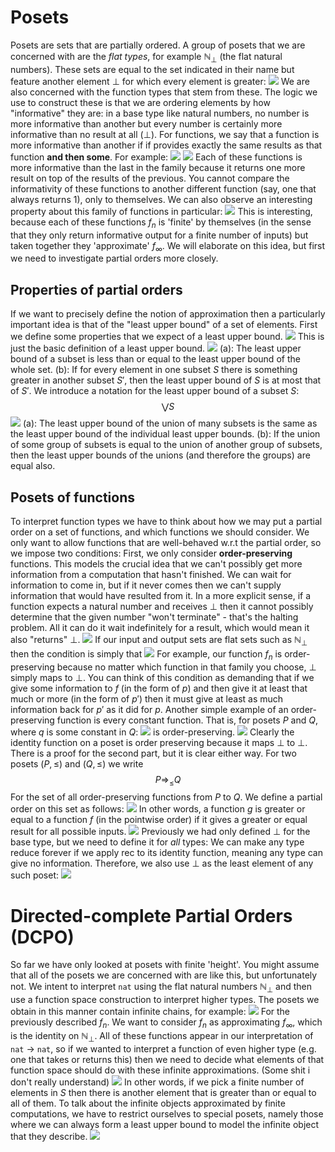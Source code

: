 # Posets
Posets are sets that are partially ordered. A group of posets that we are concerned with are the *flat types*, for example $\mathbb{N}_\bot$ (the flat natural numbers). These sets are equal to the set indicated in their name but feature another element $\bot$ for which every element is greater:
![](Pasted%20image%2020231204134215.png)
We are also concerned with the function types that stem from these. The logic we use to construct these is that we are ordering elements by how "informative" they are: in a base type like natural numbers, no number is more informative than another but every number is certainly more informative than no result at all ($\bot$). For functions, we say that a function is more informative than another if if provides exactly the same results as that function **and then some**. For example:
![](Pasted%20image%2020231204134448.png)
![](Pasted%20image%2020231204134508.png)
Each of these functions is more informative than the last in the family because it returns one more result on top of the results of the previous. You cannot compare the informativity of these functions to another different function (say, one that always returns 1), only to themselves.
We can also observe an interesting property about this family of functions in particular:
![](Pasted%20image%2020231204135252.png)
This is interesting, because each of these functions $f_n$ is 'finite' by themselves (in the sense that they only return informative output for a finite number of inputs) but taken together they 'approximate' $f_\infty$. We will elaborate on this idea, but first we need to investigate partial orders more closely.
## Properties of partial orders
If we want to precisely define the notion of approximation then a particularly important idea is that of the "least upper bound" of a set of elements. First we define some properties that we expect of a least upper bound.
![](Pasted%20image%2020231204140156.png)
This is just the basic definition of a least upper bound.
![](Pasted%20image%2020231204140442.png)
(a): The least upper bound of a subset is less than or equal to the least upper bound of the whole set.
(b): If for every element in one subset $S$ there is something greater in another subset $S'$, then the least upper bound of $S$ is at most that of $S'$.
We introduce a notation for the least upper bound of a subset $S$:
$$\bigvee S$$
![](Pasted%20image%2020231204141141.png)
(a): The least upper bound of the union of many subsets is the same as the least upper bound of the individual least upper bounds.
(b): If the union of some group of subsets is equal to the union of another group of subsets, then the least upper bounds of the unions (and therefore the groups) are equal also.
## Posets of functions
To interpret function types we have to think about how we may put a partial order on a set of functions, and which functions we should consider. We only want to allow functions that are well-behaved w.r.t the partial order, so we impose two conditions:
First, we only consider **order-preserving** functions. This models the crucial idea that we can't possibly get more information from a computation that hasn't finished. We can wait for information to come in, but if it never comes then we can't supply information that would have resulted from it. In a more explicit sense, if a function expects a natural number and receives $\bot$ then it cannot possibly determine that the given number "won't terminate" - that's the halting problem. All it can do it wait indefinitely for a result, which would mean it also "returns" $\bot$. 
![](Pasted%20image%2020231204142418.png)
If our input and output sets are flat sets such as $\mathbb{N}_\bot$ then the condition is simply that
![](Pasted%20image%2020231204142833.png)
For example, our function $f_n$ is order-preserving because no matter which function in that family you choose, $\bot$ simply maps to $\bot$.
You can think of this condition as demanding that if we give some information to $f$ (in the form of $p$) and then give it at least that much or more (in the form of $p'$) then it must give at least as much information back for $p'$ as it did for $p$.
Another simple example of an order-preserving function is every constant function. That is, for posets $P$ and $Q$, where $q$ is some constant in $Q$:
![](Pasted%20image%2020231204143441.png)
is order-preserving.
![](Pasted%20image%2020231204143537.png)
Clearly the identity function on a poset is order preserving because it maps $\bot$ to $\bot$. There is a proof for the second part, but it is clear either way.
For two posets $(P, \leq)$ and $(Q,\leq)$ we write
$$P \Rightarrow_\leq Q$$
For the set of all order-preserving functions from $P$ to $Q$. We define a partial order on this set as follows:
![](Pasted%20image%2020231204144115.png)
In other words, a function $g$ is greater or equal to a function $f$ (in the pointwise order) if it gives a greater or equal result for all possible inputs.
![](Pasted%20image%2020231204145034.png)
Previously we had only defined $\bot$ for the base type, but we need to define it for *all* types: We can make any type reduce forever if we apply rec to its identity function, meaning any type can give no information. Therefore, we also use $\bot$ as the least element of any such poset:
![](Pasted%20image%2020231204150739.png)
# Directed-complete Partial Orders (DCPO)
So far we have only looked at posets with finite 'height'. You might assume that all of the posets we are concerned with are like this, but unfortunately not.
We intent to interpret `nat` using the flat natural numbers $\mathbb{N}_\bot$ and then use a function space construction to interpret higher types. The posets we obtain in this manner contain infinite chains, for example:
![](Pasted%20image%2020231204151238.png)
For the previously described $f_n$. We want to consider $f_n$ as approximating $f_\infty$, which is the identity on $\mathbb{N}_\bot$. All of these functions appear in our interpretation of `nat` $\rightarrow$ `nat`, so if we wanted to interpret a function of even higher type (e.g. one that takes or returns this) then we need to decide what elements of that function space should do with these infinite approximations.
(Some shit i don't really understand)
![](Pasted%20image%2020231204151841.png)
In other words, if we pick a finite number of elements in $S$ then there is another element that is greater than or equal to all of them.
To talk about the infinite objects approximated by finite computations, we have to restrict ourselves to special posets, namely those where we can always form a least upper bound to model the infinite object that they describe.
![](Pasted%20image%2020231204152141.png)
